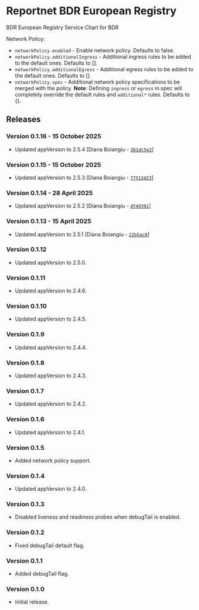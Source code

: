 # Reportnet BDR European Registry

BDR European Registry Service Chart for BDR

Network Policy:
- `networkPolicy.enabled` - Enable network policy. Defaults to false.
- `networkPolicy.additionalIngress` - Additional ingress rules to be added to the default ones. Defaults to [].
- `networkPolicy.additionalEgress` - Additional egress rules to be added to the default ones. Defaults to [].
- `networkPolicy.spec` - Additional network policy specifications to be merged with the policy. **Note**: Defining `ingress` or `egress` in spec will completely override the default rules and `additional*` rules. Defaults to {}.

## Releases

### Version 0.1.16 - 15 October 2025
- Updated appVersion to 2.5.4 [Diana Boiangiu - [`261dc5e2`](https://github.com/eea/helm-charts/commit/261dc5e24a14c6ec78ec440e3a034e742046d695)]

### Version 0.1.15 - 15 October 2025
- Updated appVersion to 2.5.3 [Diana Boiangiu - [`77513423`](https://github.com/eea/helm-charts/commit/77513423d0b3c60d1d6a8bdce593602550c784c5)]

### Version 0.1.14 - 28 April 2025
- Updated appVersion to 2.5.2 [Diana Boiangiu - [`df49391`](https://github.com/eea/helm-charts/commit/df493911e97c378e0683e57f9cedc28a78300c94)]

### Version 0.1.13 - 15 April 2025
- Updated appVersion to 2.5.1 [Diana Boiangiu - [`22b5ac8`](https://github.com/eea/helm-charts/commit/22b5ac89ca2180722ab177ebd60093ee74133aa9)]

### Version 0.1.12
- Updated appVersion to 2.5.0.

### Version 0.1.11
- Updated appVersion to 2.4.6.

### Version 0.1.10
- Updated appVersion to 2.4.5.

### Version 0.1.9
- Updated appVersion to 2.4.4.

### Version 0.1.8
- Updated appVersion to 2.4.3.

### Version 0.1.7
- Updated appVersion to 2.4.2.

### Version 0.1.6
- Updated appVersion to 2.4.1.

### Version 0.1.5
- Added network policy support.

### Version 0.1.4
- Updated appVersion to 2.4.0.

### Version 0.1.3
- Disabled liveness and readiness probes when debugTail is enabled.

### Version 0.1.2
- Fixed debugTail default flag.

### Version 0.1.1
- Added debugTail flag.

### Version 0.1.0
- Initial release.
